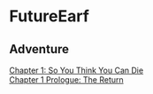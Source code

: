 # FutureEarf

## Adventure
[Chapter 1: So You Think You Can Die](earf1a.md)  
[Chapter 1 Prologue: The Return](earf1b.md) 
